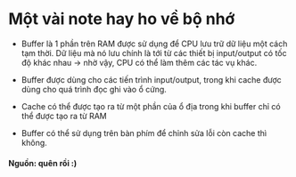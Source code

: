 # Một vài note hay ho về bộ nhớ

- Buffer là 1 phần trên RAM được sử dụng để CPU lưu trữ dữ liệu một cách tạm thời. Dữ liệu mà nó lưu chính là tới từ các thiết bị input/output có tốc độ khác nhau -> nhờ vậy, CPU có thể làm thêm các tác vụ khác. 

- Buffer được dùng cho các tiến trình input/output, trong khi cache được dùng cho quá trình đọc ghi vào ổ cứng.
- Cache có thể được tạo ra từ một phần của ổ địa trong khi buffer chỉ có thể được tạo ra từ RAM
- Buffer có thể sử dụng trên bàn phím để chỉnh sửa lỗi còn cache thì không. 

#### Nguồn: quên rồi :) 